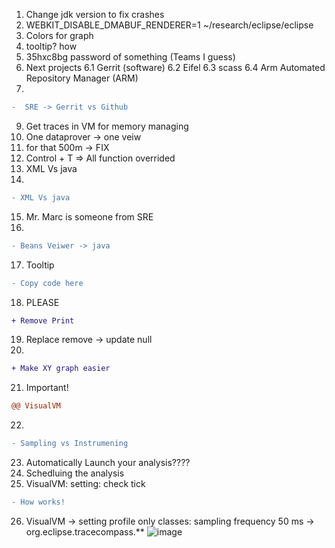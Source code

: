 
1. Change jdk version to fix crashes
2. WEBKIT_DISABLE_DMABUF_RENDERER=1 ~/research/eclipse/eclipse
3. Colors for graph
4. tooltip? how
5. 35hxc8bg password of something (Teams I guess)
6. Next projects
   6.1 Gerrit (software)
   6.2 Eifel
   6.3 scass
   6.4 Arm Automated Repository Manager (ARM) 
7.
```diff
-  SRE -> Gerrit vs Github
```

9. Get traces in VM for memory managing
10. One dataprover -> one veiw
11. for that 500m -> FIX
12. Control + T => All function overrided
13. XML Vs java
14.
```diff
- XML Vs java
```
15. Mr. Marc is someone from SRE
16. 
```diff
- Beans Veiwer -> java
```
17. Tooltip
```diff
- Copy code here
```
18. PLEASE

```diff
+ Remove Print
```
19. Replace remove -> update null
20. 
```diff
+ Make XY graph easier
```
21. Important!
```diff
@@ VisualVM
```
22. 
```diff
- Sampling vs Instrumening
```
23. Automatically Launch your analysis????
24. Schedluing the analysis
25. VisualVM:
setting: check tick
```diff
- How works!
```
26. VisualVM -> setting profile only classes: sampling frequency 50 ms -> org.eclipse.tracecompass.**
![image](https://github.com/user-attachments/assets/d8a2ba5f-70b8-4b1e-a5d7-d4dd60926c84)

